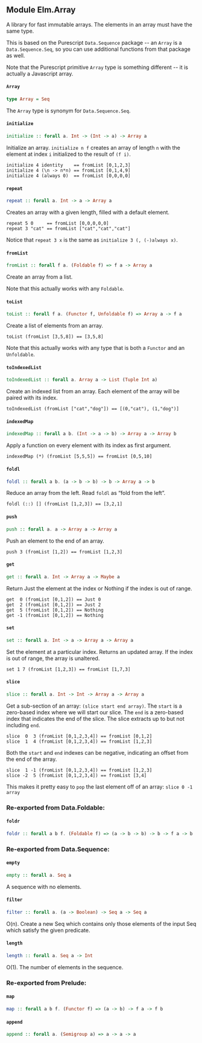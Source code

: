 ## Module Elm.Array

A library for fast immutable arrays. The elements in an array must have the
same type.

This is based on the Purescript `Data.Sequence` package -- an `Array` is a
`Data.Sequence.Seq`, so you can use additional functions from that package
as well.

Note that the Purescript primitive `Array` type is something different --
it is actually a Javascript array.

#### `Array`

``` purescript
type Array = Seq
```

The `Array` type is synonym for `Data.Sequence.Seq`.

#### `initialize`

``` purescript
initialize :: forall a. Int -> (Int -> a) -> Array a
```

Initialize an array. `initialize n f` creates an array of length `n` with
the element at index `i` initialized to the result of `(f i)`.

    initialize 4 identity    == fromList [0,1,2,3]
    initialize 4 (\n -> n*n) == fromList [0,1,4,9]
    initialize 4 (always 0)  == fromList [0,0,0,0]

#### `repeat`

``` purescript
repeat :: forall a. Int -> a -> Array a
```

Creates an array with a given length, filled with a default element.

    repeat 5 0     == fromList [0,0,0,0,0]
    repeat 3 "cat" == fromList ["cat","cat","cat"]

Notice that `repeat 3 x` is the same as `initialize 3 (, (-)always x)`.

#### `fromList`

``` purescript
fromList :: forall f a. (Foldable f) => f a -> Array a
```

Create an array from a list.

Note that this actually works with any `Foldable`.

#### `toList`

``` purescript
toList :: forall f a. (Functor f, Unfoldable f) => Array a -> f a
```

Create a list of elements from an array.

    toList (fromList [3,5,8]) == [3,5,8]

Note that this actually works with any type that is both a
`Functor` and an `Unfoldable`.

#### `toIndexedList`

``` purescript
toIndexedList :: forall a. Array a -> List (Tuple Int a)
```

Create an indexed list from an array. Each element of the array will be
paired with its index.

    toIndexedList (fromList ["cat","dog"]) == [(0,"cat"), (1,"dog")]

#### `indexedMap`

``` purescript
indexedMap :: forall a b. (Int -> a -> b) -> Array a -> Array b
```

Apply a function on every element with its index as first argument.

    indexedMap (*) (fromList [5,5,5]) == fromList [0,5,10]

#### `foldl`

``` purescript
foldl :: forall a b. (a -> b -> b) -> b -> Array a -> b
```

Reduce an array from the left. Read `foldl` as &ldquo;fold from the left&rdquo;.

    foldl (::) [] (fromList [1,2,3]) == [3,2,1]

#### `push`

``` purescript
push :: forall a. a -> Array a -> Array a
```

Push an element to the end of an array.

    push 3 (fromList [1,2]) == fromList [1,2,3]

#### `get`

``` purescript
get :: forall a. Int -> Array a -> Maybe a
```

Return Just the element at the index or Nothing if the index is out of range.

    get  0 (fromList [0,1,2]) == Just 0
    get  2 (fromList [0,1,2]) == Just 2
    get  5 (fromList [0,1,2]) == Nothing
    get -1 (fromList [0,1,2]) == Nothing

#### `set`

``` purescript
set :: forall a. Int -> a -> Array a -> Array a
```

Set the element at a particular index. Returns an updated array.
If the index is out of range, the array is unaltered.

    set 1 7 (fromList [1,2,3]) == fromList [1,7,3]

#### `slice`

``` purescript
slice :: forall a. Int -> Int -> Array a -> Array a
```

Get a sub-section of an array: `(slice start end array)`. The `start` is a
zero-based index where we will start our slice. The `end` is a zero-based index
that indicates the end of the slice. The slice extracts up to but not including
`end`.

    slice  0  3 (fromList [0,1,2,3,4]) == fromList [0,1,2]
    slice  1  4 (fromList [0,1,2,3,4]) == fromList [1,2,3]

Both the `start` and `end` indexes can be negative, indicating an offset from
the end of the array.

    slice  1 -1 (fromList [0,1,2,3,4]) == fromList [1,2,3]
    slice -2  5 (fromList [0,1,2,3,4]) == fromList [3,4]

This makes it pretty easy to `pop` the last element off of an array: `slice 0 -1 array`


### Re-exported from Data.Foldable:

#### `foldr`

``` purescript
foldr :: forall a b f. (Foldable f) => (a -> b -> b) -> b -> f a -> b
```

### Re-exported from Data.Sequence:

#### `empty`

``` purescript
empty :: forall a. Seq a
```

A sequence with no elements.

#### `filter`

``` purescript
filter :: forall a. (a -> Boolean) -> Seq a -> Seq a
```

O(n). Create a new Seq which contains only those elements of the input
Seq which satisfy the given predicate.

#### `length`

``` purescript
length :: forall a. Seq a -> Int
```

O(1). The number of elements in the sequence.

### Re-exported from Prelude:

#### `map`

``` purescript
map :: forall a b f. (Functor f) => (a -> b) -> f a -> f b
```

#### `append`

``` purescript
append :: forall a. (Semigroup a) => a -> a -> a
```

